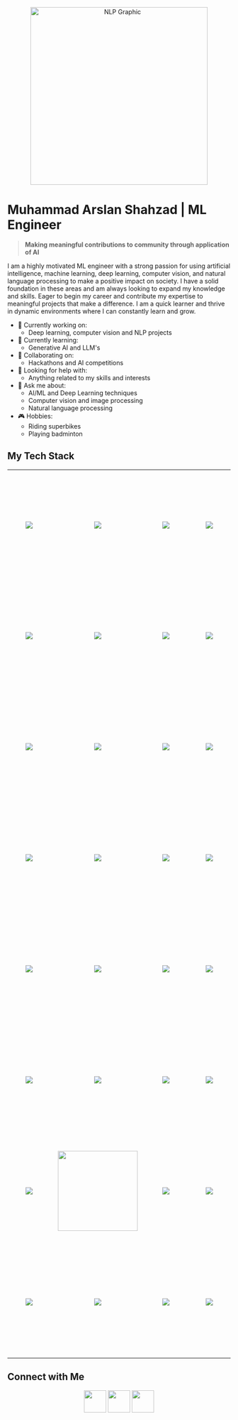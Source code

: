 
<p align="center">
  <img src="https://www.edureka.co/blog/wp-content/uploads/2018/12/AR@2x.png" alt="NLP Graphic" height =400>
</p>

<!-- ![AI, NLP, CV, ML banner]((https://img.freepik.com/premium-vector/ai-infographic-banner_35632-92.jpg?w=2000)) -->

<h1>Muhammad Arslan Shahzad | ML Engineer</h1>

<blockquote><strong>Making meaningful contributions to community through application of AI </strong></blockquote>

I am a highly motivated ML engineer with a strong passion for using artificial intelligence, machine learning, deep learning, computer vision, and natural language processing to make a positive impact on society. I have a solid foundation in these areas and am always looking to expand my knowledge and skills. Eager to begin my career and contribute my expertise to meaningful projects that make a difference. I am a quick learner and thrive in dynamic environments where I can constantly learn and grow.

- 🔭 Currently working on:
    - Deep learning, computer vision and NLP projects
- 🌱 Currently learning:
    - Generative AI and LLM's
- 👯 Collaborating on:
    - Hackathons and AI competitions
- 🤔 Looking for help with:
    - Anything related to my skills and interests
- 💬 Ask me about:
    - AI/ML and Deep Learning techniques
    - Computer vision and image processing
    - Natural language processing
- 🎮 Hobbies:
    - Riding superbikes
    - Playing badminton

<h2>My Tech Stack</h2>
<table width="100%">
  <tr  height="250">
    <td align='center' width="238">
        <img src="https://cdn.jsdelivr.net/gh/devicons/devicon/icons/python/python-original.svg" />
    </td>
    <td align='center' width="237">
         <img src="https://seeklogo.com/images/T/tensorflow-logo-AE5100E55E-seeklogo.com.png"/>
    </td>
    <td align='center' width="238">
        <img src="https://seeklogo.com/images/P/pytorch-logo-6A2163C10D-seeklogo.com.png" />
    </td>
    <td align='center' width="237">
        <img src="https://seeklogo.com/images/K/keras-logo-6B06C2FC2D-seeklogo.com.png" />
    </td>
  </tr>
   <tr  height="250">
    <td align='center' width="190">
        <img src="https://seeklogo.com/images/S/scikit-learn-logo-8766D07E2E-seeklogo.com.png" />
    </td>
    <td align='center' width="190">
         <img src="https://seeklogo.com/images/N/numpy-logo-EF04157F19-seeklogo.com.png"/>
    </td>
    <td align='center' width="190">
        <img src="https://seeklogo.com/images/P/pandas-logo-56829C6445-seeklogo.com.png" />
    </td>
    <td align='center' width="190">
        <img src="https://seeklogo.com/images/M/matplotlib-logo-AEB3DC9BB4-seeklogo.com.png" />
    </td>
  </tr>
   <tr  height="250">
    <td align='center' width="190">
        <img src="https://seeklogo.com/images/S/seaborn-logo-244EB2DEC5-seeklogo.com.png" />
    </td>
    <td align='center' width="190">
      <img src="https://seeklogo.com/images/O/opencv-logo-A38F97FD2C-seeklogo.com.png" />
    </td>
    <td align='center' width='190'>
      <img src="https://www.svgrepo.com/show/373541/cuda.svg"/>
    </td>
    <td align='center' width='190'>
      <img src="https://cdn.jsdelivr.net/gh/devicons/devicon/icons/linux/linux-original.svg" />
    </td>
  </tr>
  <tr  height="250">
    <td align='center' widht='190'>
      <img src="https://www.svgrepo.com/show/373568/dvc.svg"/>
    </td>
    <td align='center' widht='190'>
      <img src="https://adatis.co.uk/wp-content/uploads/MLflow-logo.png"/>
    </td>
    <td align='center' widht='190'>
            <img src="https://cdn.jsdelivr.net/gh/devicons/devicon/icons/anaconda/anaconda-original.svg" />
    </td>
    <td align='center' widht='190'>
             <img src="https://www.svgrepo.com/show/452192/docker.svg"/>
    </td>
  </tr>
  
  <tr  height="250">
    <td align='center' width='190'>
      <img src="https://upload.wikimedia.org/wikipedia/commons/thumb/8/88/SpaCy_logo.svg/1024px-SpaCy_logo.svg.png"/>
    </td>
    <td align='center' width='190'>
      <img src="https://miro.medium.com/v2/resize:fit:1184/format:webp/1*YM2HXc7f4v02pZBEO8h-qw.png"/>
    </td>
    <td align='center' width='190'>
      <img src="https://static.thenounproject.com/png/1503825-200.png"/>
    </td>
    <td align='center' width='190'>
      <img src="https://huggingface.co/datasets/huggingface/brand-assets/resolve/main/hf-logo.svg"/>
    </td>
  </tr>
   <tr  height="250">
     <td align='center' width='190'>
       <img src="https://www.svgrepo.com/show/452210/git.svg" />
     </td>
     <td align='center' width='190'>
       <img src="https://www.svgrepo.com/show/512317/github-142.svg">
     </td>
     <td align='center' width='190'>
       <img src="https://cdn.invicti.com/statics/img/drive/h2jfrvzrbyh1yff2n3wfu2hkqqps6x_uvqo.png"/>
     </td>
     <td align='center' width='190'>
                 <img src="https://seeklogo.com/images/M/microsoft-azure-logo-2575D39E82-seeklogo.com.png"/>
     </td>
   </tr>
  <tr  height="250">
    <td align='center' width='190'>
            <img src="https://cdn.jsdelivr.net/gh/devicons/devicon/icons/jupyter/jupyter-original-wordmark.svg" />  
    </td>
    <td align='center' width='190'>
      <img src='https://upload.wikimedia.org/wikipedia/commons/thumb/d/d0/Google_Colaboratory_SVG_Logo.svg/1200px-Google_Colaboratory_SVG_Logo.svg.png'  height ="180"  width ="180"/>
    </td>
    <td align='center' width='190'>
            <img src="https://cdn.jsdelivr.net/gh/devicons/devicon/icons/vscode/vscode-original.svg" />
    </td>
    <td align='center' width='190'>
                <img src="https://cdn.jsdelivr.net/gh/devicons/devicon/icons/pycharm/pycharm-original-wordmark.svg"/>
    </td>
  </tr>
  <tr  height="250">
    <td align='center' width='190'>
            <img src="https://cdn.jsdelivr.net/gh/devicons/devicon/icons/fastapi/fastapi-original.svg" />
    </td>
    <td align='center' width='190'>
            <img src="https://cdn.jsdelivr.net/gh/devicons/devicon/icons/flask/flask-original-wordmark.svg" />  
    </td>
    <td align='center' width='190'>
            <img src="https://cdn.jsdelivr.net/gh/devicons/devicon/icons/mongodb/mongodb-original-wordmark.svg" />
    </td>
    <td align='center' width='190'>       
            <img src="https://www.svgrepo.com/show/499816/database.svg"/>
    </td>
  </tr>
</table>

<h2>Connect with Me</h2>
<p align='center'>
<a href="mailto:marslanshahzad14@gmail.com"><img src="https://www.svgrepo.com/show/223047/gmail.svg" width='50' height='50'/></a>
<a href="https://www.linkedin.com/in/muhammad-arslan-shahzad/"><img src="https://www.svgrepo.com/show/448234/linkedin.svg" width='50' height='50' /></a>
<a href="https://twitter.com/Shahzad_MArslan"><img src="https://www.svgrepo.com/show/475689/twitter-color.svg"  widht='50' height='50' /></a>
</p>
